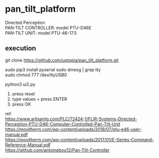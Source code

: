 # pan_tilt_platform  

Directed Perception  
PAN-TILT CONTROLLER: model PTU-D46E  
PAN-TILT UNIT: model PTU-46-17.5  

## execution
git clone https://github.com/uptopia/pan_tilt_platform.git

sudo pip3 install pyserial
sudo dmesg | grep tty  
sudo chmod 777 /dev/ttyUSB0  

python3 ui2.py

1. press reset
2. type values + press ENTER
3. press OK


ref:  
https://www.artisantg.com/PLC/72424-1/FLIR-Systems-Directed-Perception-PTU-D46-Computer-Controlled-Pan-Tilt-Unit   
https://movitherm.com/wp-content/uploads/2018/07/ptu-e46-user-manual.pdf  
https://movitherm.com/wp-content/uploads/2017/01/E-Series-Command-Reference-Manual.pdf  
https://github.com/antoinebou12/Pan-Tilt-Controller  
